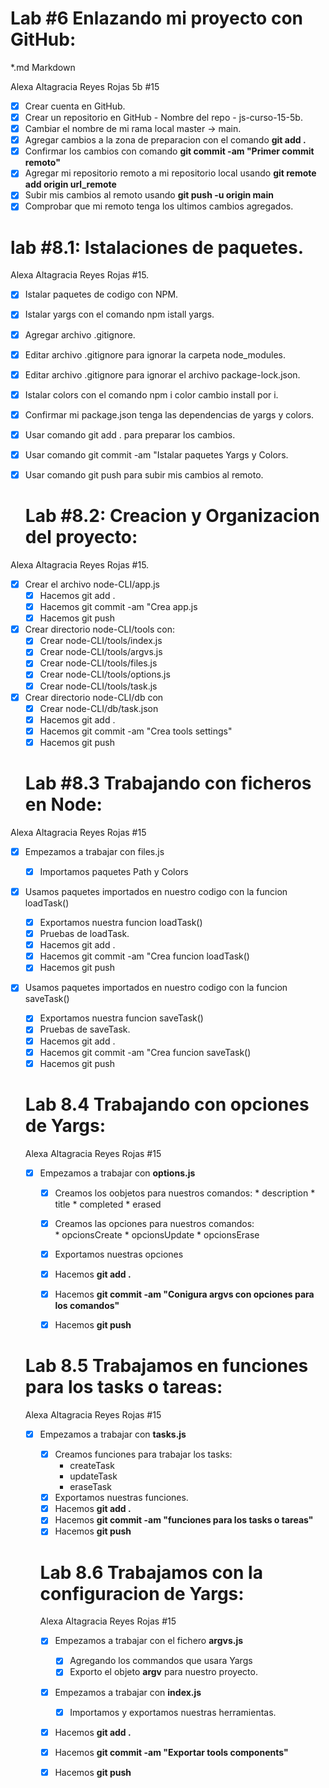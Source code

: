 
#  Lab #6 Enlazando mi proyecto con GitHub:
   *.md Markdown

   Alexa Altagracia Reyes Rojas 5b #15

   * [x] Crear cuenta en GitHub.
   * [x] Crear un repositorio en GitHub - Nombre del repo - js-curso-15-5b.
   * [x] Cambiar el nombre de mi rama local master -> main.
   * [x] Agregar cambios a la zona de preparacion con el comando **git add .**
   * [x] Confirmar los cambios con comando **git commit -am "Primer commit remoto"**
   * [x] Agregar mi repositorio remoto a mi repositorio local usando **git remote add origin url_remote**
   * [x] Subir mis cambios al remoto usando **git push -u origin main**
   * [x] Comprobar que mi remoto tenga los ultimos cambios agregados.

# lab #8.1: Istalaciones de paquetes.

Alexa Altagracia Reyes Rojas #15.

* [x] Istalar paquetes de codigo con NPM.
* [x] Istalar yargs con el comando npm istall yargs.
* [x] Agregar archivo .gitignore.
* [x] Editar archivo .gitignore para ignorar la carpeta node_modules.
* [x] Editar archivo .gitignore para ignorar el archivo package-lock.json.
* [x] Istalar colors con el comando npm i color cambio install por i.
* [x] Confirmar mi package.json tenga las dependencias de yargs y colors.
* [x] Usar comando git add . para preparar los cambios.
* [x] Usar comando git commit -am "Istalar paquetes Yargs y Colors.
* [x] Usar comando git push para subir mis cambios al remoto.


   # Lab #8.2: Creacion y Organizacion del proyecto:

Alexa Altagracia Reyes Rojas #15.

* [x] Crear el archivo node-CLI/app.js
    * [x] Hacemos git add .
    * [x] Hacemos git commit -am "Crea app.js
    * [x] Hacemos git push
* [x] Crear directorio node-CLI/tools con:
    * [x] Crear node-CLI/tools/index.js
    * [x] Crear node-CLI/tools/argvs.js
    * [x] Crear node-CLI/tools/files.js
    * [x] Crear node-CLI/tools/options.js
    * [x] Crear node-CLI/tools/task.js
* [x] Crear directorio node-CLI/db con
    * [x] Crear node-CLI/db/task.json
    * [x] Hacemos git add .
    * [x] Hacemos git commit -am "Crea tools settings"
    * [x] Hacemos git push

    # Lab #8.3 Trabajando con ficheros en Node:

Alexa Altagracia Reyes Rojas #15

* [x] Empezamos a trabajar con files.js
    * [x] Importamos paquetes Path y Colors

* [x] Usamos paquetes importados en nuestro codigo con la funcion loadTask()
    * [x] Exportamos nuestra funcion loadTask()
    * [x] Pruebas de loadTask.
    * [x] Hacemos git add .
    * [x] Hacemos git commit -am "Crea funcion loadTask()
    * [x] Hacemos git push

* [x] Usamos paquetes importados en nuestro codigo con la funcion saveTask()
    * [x] Exportamos nuestra funcion saveTask()
    * [x] Pruebas de saveTask.
    * [x] Hacemos git add .
    * [x] Hacemos git commit -am "Crea funcion saveTask()
    * [x] Hacemos git push

    # Lab 8.4 Trabajando con opciones de Yargs:

    Alexa Altagracia Reyes Rojas #15

    * [x] Empezamos a trabajar con **options.js**
      * [x] Creamos los oobjetos para nuestros comandos:
            * description
            * title
            * completed
            * erased
      * [x] Creamos las opciones para nuestros comandos:      
            * opcionsCreate
            * opcionsUpdate
            * opcionsErase
      * [x] Exportamos nuestras opciones 
      * [x] Hacemos **git add .**
      * [x] Hacemos **git commit -am "Conigura argvs con opciones para los comandos"**   
      * [x] Hacemos **git push**      


    # Lab 8.5 Trabajamos en funciones para los tasks o tareas:

    Alexa Altagracia Reyes Rojas #15

    * [x] Empezamos a trabajar con **tasks.js**
        * [x] Creamos funciones  para trabajar los tasks:
             * createTask
             * updateTask
             * eraseTask
        * [x] Exportamos nuestras funciones.
        * [x] Hacemos **git add .**
        * [x] Hacemos **git commit -am "funciones para los tasks o tareas"**
        * [x] Hacemos **git push**   

        # Lab 8.6 Trabajamos con la configuracion de Yargs:

        Alexa Altagracia Reyes Rojas #15

        * [x] Empezamos a trabajar con el fichero **argvs.js**
             * [x] Agregando los commandos que usara Yargs
             * [x] Exporto el objeto **argv** para nuestro proyecto.

        * [x] Empezamos a trabajar con **index.js**
            * [x] Importamos y exportamos nuestras herramientas.

        * [x] Hacemos **git add .**
        * [x] Hacemos **git commit -am "Exportar tools components"**
        * [x] Hacemos **git push** 


